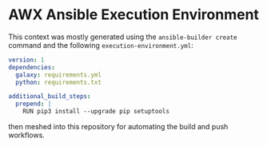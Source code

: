 # AWX Ansible Execution Environment

This context was mostly generated using the `ansible-builder create` command and the following `execution-environment.yml`:

```yaml
version: 1
dependencies:
  galaxy: requirements.yml
  python: requirements.txt

additional_build_steps:
  prepend: |
    RUN pip3 install --upgrade pip setuptools
```

then meshed into this repository for automating the build and push workflows.